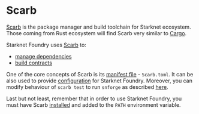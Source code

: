 # Scarb

[Scarb](https://docs.swmansion.com/scarb) is the package manager and build toolchain for Starknet ecosystem.
Those coming from Rust ecosystem will find Scarb very similar to [Cargo](https://doc.rust-lang.org/cargo/).

Starknet Foundry uses [Scarb](https://docs.swmansion.com/scarb) to:
- [manage dependencies](https://docs.swmansion.com/scarb/docs/reference/specifying-dependencies.html)
- [build contracts](https://docs.swmansion.com/scarb/docs/extensions/starknet/contract-target.html)

One of the core concepts of Scarb is its [manifest file](https://docs.swmansion.com/scarb/docs/reference/manifest.html) - `Scarb.toml`.
It can be also used to provide [configuration](../projects/configuration.md) for Starknet Foundry.
Moreover, you can modify behaviour of `scarb test` to run `snforge` as 
described [here](https://docs.swmansion.com/scarb/docs/extensions/testing.html#using-third-party-test-runners).

Last but not least, remember that in order to use Starknet Foundry, you must have Scarb
[installed](https://docs.swmansion.com/scarb/download.html) and added to the `PATH` environment variable.
